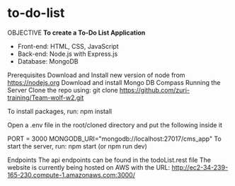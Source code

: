 # to-do-list
OBJECTIVE
**To create a To-Do List Application**

- Front-end: HTML, CSS, JavaScript
- Back-end: Node.js with Express.js
- Database: MongoDB

Prerequisites
Download and Install new version of node from https://nodejs.org
Download and install Mongo DB Compass
Running the Server
Clone the repo using: git clone https://github.com/zuri-training/Team-wolf-w2.git

To install packages, run: npm install

Open a .env file in the root/cloned directory and put the following inside it

PORT = 3000
MONGODB_URI="mongodb://localhost:27017/cms_app"
To start the server, run: npm start (or npm run dev)

Endpoints
The api endpoints can be found in the todoList.rest file
The website is currently being hosted on AWS with the URL: http://ec2-34-239-165-230.compute-1.amazonaws.com:3000/
